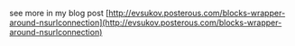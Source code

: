 see more in my blog post [http://evsukov.posterous.com/blocks-wrapper-around-nsurlconnection](http://evsukov.posterous.com/blocks-wrapper-around-nsurlconnection)
